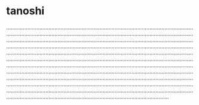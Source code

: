 # tanoshi
................................................................................................................................................................................................................................................................................................................................................................................................................................................................................................................................................................................................................................................................................................................................................................................................................................................................................................................................................................................................................................................................................................................................................................................................................................................................................................................................................................................................................................................................................................................................